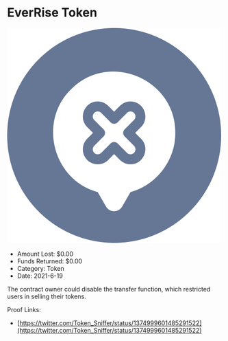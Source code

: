 # EverRise Token
![EverRise Token](/rektimages/EverRise-Token.png)
- Amount Lost: $0.00
- Funds Returned: $0.00
- Category: Token
- Date: 2021-6-19

The contract owner could disable the transfer function, which restricted users in selling their tokens.  
  



Proof Links:
- [https://twitter.com/Token_Sniffer/status/1374999601485291522](https://twitter.com/Token_Sniffer/status/1374999601485291522)


